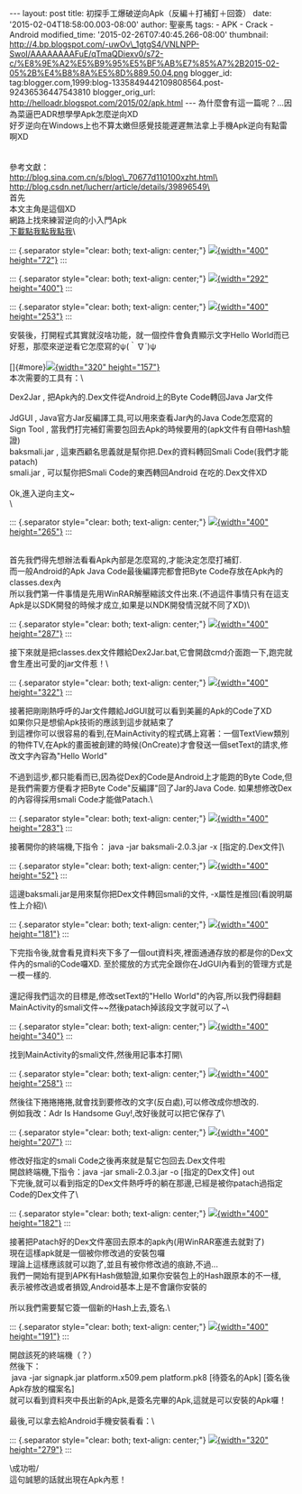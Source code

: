 \-\-- layout: post title: 初探手工爆破逆向Apk（反編＋打補釘＋回簽）
date: \'2015-02-04T18:58:00.003-08:00\' author: 聖豪馬 tags: - APK -
Crack - Android modified\_time: \'2015-02-26T07:40:45.266-08:00\'
thumbnail:
http://4.bp.blogspot.com/-uwOv\_1gtgS4/VNLNPP-SwoI/AAAAAAAAFuE/qTmaQDiexv0/s72-c/%E8%9E%A2%E5%B9%95%E5%BF%AB%E7%85%A7%2B2015-02-05%2B%E4%B8%8A%E5%8D%889.50.04.png
blogger\_id:
tag:blogger.com,1999:blog-1335849442109808564.post-92436536447543810
blogger\_orig\_url: http://helloadr.blogspot.com/2015/02/apk.html \-\--
為什麼會有這一篇呢？\...因為菜逼巴ADR想學學Apk怎麼逆向XD\
好歹逆向在Windows上也不算太嫩但感覺技能遲遲無法拿上手機Apk逆向有點雷啊XD\
\
\
參考文獻：\
http://blog.sina.com.cn/s/blog\_70677d110100xzht.html\
http://blog.csdn.net/lucherr/article/details/39896549\
\
首先\
本文主角是這個XD\
網路上找來練習逆向的小入門Apk\
[下載點我點我點我](https://drive.google.com/file/d/0B1oHoqUSsP-belhlQ3RjbWhSMmc/view?usp=sharing)\

::: {.separator style="clear: both; text-align: center;"}
[![](http://4.bp.blogspot.com/-uwOv_1gtgS4/VNLNPP-SwoI/AAAAAAAAFuE/qTmaQDiexv0/s1600/%E8%9E%A2%E5%B9%95%E5%BF%AB%E7%85%A7%2B2015-02-05%2B%E4%B8%8A%E5%8D%889.50.04.png){width="400"
height="72"}](http://4.bp.blogspot.com/-uwOv_1gtgS4/VNLNPP-SwoI/AAAAAAAAFuE/qTmaQDiexv0/s1600/%E8%9E%A2%E5%B9%95%E5%BF%AB%E7%85%A7%2B2015-02-05%2B%E4%B8%8A%E5%8D%889.50.04.png)
:::

::: {.separator style="clear: both; text-align: center;"}
[![](http://3.bp.blogspot.com/-KMH-Ogm8HG0/VNLNPMvdprI/AAAAAAAAFuU/uFk23BZ7xdo/s1600/%E8%9E%A2%E5%B9%95%E5%BF%AB%E7%85%A7%2B2015-02-05%2B%E4%B8%8A%E5%8D%889.51.37.png){width="292"
height="400"}](http://3.bp.blogspot.com/-KMH-Ogm8HG0/VNLNPMvdprI/AAAAAAAAFuU/uFk23BZ7xdo/s1600/%E8%9E%A2%E5%B9%95%E5%BF%AB%E7%85%A7%2B2015-02-05%2B%E4%B8%8A%E5%8D%889.51.37.png)
:::

::: {.separator style="clear: both; text-align: center;"}
[![](http://1.bp.blogspot.com/-RiJ87yr_NRY/VNLNZe-2RBI/AAAAAAAAFug/qBIa9WdlAfA/s1600/%E8%9E%A2%E5%B9%95%E5%BF%AB%E7%85%A7%2B2015-02-05%2B%E4%B8%8A%E5%8D%889.51.56.png){width="400"
height="253"}](http://1.bp.blogspot.com/-RiJ87yr_NRY/VNLNZe-2RBI/AAAAAAAAFug/qBIa9WdlAfA/s1600/%E8%9E%A2%E5%B9%95%E5%BF%AB%E7%85%A7%2B2015-02-05%2B%E4%B8%8A%E5%8D%889.51.56.png)
:::

安裝後，打開程式其實就沒啥功能，就一個控件會負責顯示文字Hello World而已\
好惹，那麼來逆逆看它怎麼寫的ψ(｀∇´)ψ\
\
[]{#more}[![](http://2.bp.blogspot.com/-oLo1vE_qr4s/VNLPeiA0pBI/AAAAAAAAFuo/9epPJZtUl7g/s1600/%E8%9E%A2%E5%B9%95%E5%BF%AB%E7%85%A7%2B2015-02-05%2B%E4%B8%8A%E5%8D%8810.03.23.png){width="320"
height="157"}](http://2.bp.blogspot.com/-oLo1vE_qr4s/VNLPeiA0pBI/AAAAAAAAFuo/9epPJZtUl7g/s1600/%E8%9E%A2%E5%B9%95%E5%BF%AB%E7%85%A7%2B2015-02-05%2B%E4%B8%8A%E5%8D%8810.03.23.png)\
本次需要的工具有：\

<div>

Dex2Jar , 把Apk內的.Dex文件從Android上的Byte Code轉回Java Jar文件\
\
JdGUI , Java官方Jar反編譯工具,可以用來查看Jar內的Java Code怎麼寫的\
Sign Tool ,
當我們打完補釘需要包回去Apk的時候要用的(apk文件有自帶Hash驗證)\
baksmali.jar , 這東西顧名思義就是幫你把.Dex的資料轉回Smali
Code(我們才能patach)\
smali.jar , 可以幫你把Smali Code的東西轉回Android 在吃的.Dex文件XD\
\
Ok,進入逆向主文\~\
\

::: {.separator style="clear: both; text-align: center;"}
[![](http://2.bp.blogspot.com/-S3zmHNmO2So/VNLRyGllGMI/AAAAAAAAFu0/NAqXxCb2EIE/s1600/%E8%9E%A2%E5%B9%95%E5%BF%AB%E7%85%A7%2B2015-02-05%2B%E4%B8%8A%E5%8D%8810.10.09.png){width="400"
height="265"}](http://2.bp.blogspot.com/-S3zmHNmO2So/VNLRyGllGMI/AAAAAAAAFu0/NAqXxCb2EIE/s1600/%E8%9E%A2%E5%B9%95%E5%BF%AB%E7%85%A7%2B2015-02-05%2B%E4%B8%8A%E5%8D%8810.10.09.png)
:::

\
首先我們得先想辦法看看Apk內部是怎麼寫的,才能決定怎麼打補釘.\
而一般Android的Apk Java Code最後編譯完都會把Byte
Code存放在Apk內的classes.dex內\
所以我們第一件事情是先用WinRAR解壓縮該文件出來.(不過這件事情只有在這支Apk是以SDK開發的時候才成立,如果是以NDK開發情況就不同了XD)\

::: {.separator style="clear: both; text-align: center;"}
[![](http://3.bp.blogspot.com/-LxR5DFvcJ5w/VNLSJvGoxzI/AAAAAAAAFu8/snHFaIXQYR0/s1600/%E8%9E%A2%E5%B9%95%E5%BF%AB%E7%85%A7%2B2015-02-05%2B%E4%B8%8A%E5%8D%8810.14.35.png){width="400"
height="287"}](http://3.bp.blogspot.com/-LxR5DFvcJ5w/VNLSJvGoxzI/AAAAAAAAFu8/snHFaIXQYR0/s1600/%E8%9E%A2%E5%B9%95%E5%BF%AB%E7%85%A7%2B2015-02-05%2B%E4%B8%8A%E5%8D%8810.14.35.png)
:::

接下來就是把classes.dex文件餵給Dex2Jar.bat,它會開啟cmd介面跑一下,跑完就會生產出可愛的jar文件惹！\

::: {.separator style="clear: both; text-align: center;"}
[![](http://4.bp.blogspot.com/-P9SBu8mGWqM/VNLS8auVhUI/AAAAAAAAFvE/UrEhiAo24Kk/s1600/%E8%9E%A2%E5%B9%95%E5%BF%AB%E7%85%A7%2B2015-02-05%2B%E4%B8%8A%E5%8D%8810.17.45.png){width="400"
height="322"}](http://4.bp.blogspot.com/-P9SBu8mGWqM/VNLS8auVhUI/AAAAAAAAFvE/UrEhiAo24Kk/s1600/%E8%9E%A2%E5%B9%95%E5%BF%AB%E7%85%A7%2B2015-02-05%2B%E4%B8%8A%E5%8D%8810.17.45.png)
:::

接著把剛剛熱呼呼的Jar文件餵給JdGUI就可以看到美麗的Apk的Code了XD\
如果你只是想偷Apk技術的應該到這步就結束了\
到這裡你可以很容易的看到,在MainActivity的程式碼上寫著：一個TextView類別的物件TV,在Apk的畫面被創建的時候(OnCreate)才會發送一個setText的請求,修改文字內容為\"Hello
World\"\
\
不過到這步,都只能看而已,因為從Dex的Code是Android上才能跑的Byte
Code,但是我們需要方便看才把Byte Code\"反編譯"回了Jar的Java Code.
如果想修改Dex的內容得採用smali Code才能做Patach.\

::: {.separator style="clear: both; text-align: center;"}
[![](http://1.bp.blogspot.com/-BKAWPUktljU/VNLU3GCZj4I/AAAAAAAAFvQ/31y-e_n01Iw/s1600/%E8%9E%A2%E5%B9%95%E5%BF%AB%E7%85%A7%2B2015-02-05%2B%E4%B8%8A%E5%8D%8810.26.12.png){width="400"
height="283"}](http://1.bp.blogspot.com/-BKAWPUktljU/VNLU3GCZj4I/AAAAAAAAFvQ/31y-e_n01Iw/s1600/%E8%9E%A2%E5%B9%95%E5%BF%AB%E7%85%A7%2B2015-02-05%2B%E4%B8%8A%E5%8D%8810.26.12.png)
:::

接著開你的終端機,下指令： java -jar baksmali-2.0.3.jar -x
\[指定的.Dex文件\]\

::: {.separator style="clear: both; text-align: center;"}
[![](http://2.bp.blogspot.com/-f49_fCTKoXQ/VNLVwZ3Qd0I/AAAAAAAAFvY/bnOeVCNHx4w/s1600/%E8%9E%A2%E5%B9%95%E5%BF%AB%E7%85%A7%2B2015-02-05%2B%E4%B8%8A%E5%8D%8810.30.01.png){width="400"
height="52"}](http://2.bp.blogspot.com/-f49_fCTKoXQ/VNLVwZ3Qd0I/AAAAAAAAFvY/bnOeVCNHx4w/s1600/%E8%9E%A2%E5%B9%95%E5%BF%AB%E7%85%A7%2B2015-02-05%2B%E4%B8%8A%E5%8D%8810.30.01.png)
:::

這邊baksmali.jar是用來幫你把Dex文件轉回smali的文件,
-x屬性是推回(看說明屬性上介紹)\

::: {.separator style="clear: both; text-align: center;"}
[![](http://4.bp.blogspot.com/-NeUXheLy0Qo/VNLWX_f5tEI/AAAAAAAAFvg/MWdRK5Sr138/s1600/%E8%9E%A2%E5%B9%95%E5%BF%AB%E7%85%A7%2B2015-02-05%2B%E4%B8%8A%E5%8D%8810.32.53.png){width="400"
height="181"}](http://4.bp.blogspot.com/-NeUXheLy0Qo/VNLWX_f5tEI/AAAAAAAAFvg/MWdRK5Sr138/s1600/%E8%9E%A2%E5%B9%95%E5%BF%AB%E7%85%A7%2B2015-02-05%2B%E4%B8%8A%E5%8D%8810.32.53.png)
:::

下完指令後,就會看見資料夾下多了一個out資料夾,裡面通通存放的都是你的Dex文件內的smali的Code囉XD.
至於擺放的方式完全跟你在JdGUI內看到的管理方式是一模一樣的.\
\
還記得我們這次的目標是,修改setText的\"Hello
World\"的內容,所以我們得翻翻MainActivity的smali文件\~\~然後patach掉該段文字就可以了\~\

::: {.separator style="clear: both; text-align: center;"}
[![](http://4.bp.blogspot.com/-fDCN7mg-SHs/VNLXINIAufI/AAAAAAAAFvs/Zw9xXygps-s/s1600/%E8%9E%A2%E5%B9%95%E5%BF%AB%E7%85%A7%2B2015-02-05%2B%E4%B8%8A%E5%8D%8810.35.53.png){width="400"
height="340"}](http://4.bp.blogspot.com/-fDCN7mg-SHs/VNLXINIAufI/AAAAAAAAFvs/Zw9xXygps-s/s1600/%E8%9E%A2%E5%B9%95%E5%BF%AB%E7%85%A7%2B2015-02-05%2B%E4%B8%8A%E5%8D%8810.35.53.png)
:::

找到MainActivity的smali文件,然後用記事本打開\

::: {.separator style="clear: both; text-align: center;"}
[![](http://1.bp.blogspot.com/-WixtUCD0aBM/VNLXZQViCAI/AAAAAAAAFv0/fI_7__cUeWo/s1600/%E8%9E%A2%E5%B9%95%E5%BF%AB%E7%85%A7%2B2015-02-05%2B%E4%B8%8A%E5%8D%8810.37.01.png){width="400"
height="258"}](http://1.bp.blogspot.com/-WixtUCD0aBM/VNLXZQViCAI/AAAAAAAAFv0/fI_7__cUeWo/s1600/%E8%9E%A2%E5%B9%95%E5%BF%AB%E7%85%A7%2B2015-02-05%2B%E4%B8%8A%E5%8D%8810.37.01.png)
:::

然後往下捲捲捲捲,就會找到要修改的文字(反白處),可以修改成你想改的.\
例如我改：Adr Is Handsome Guy!,改好後就可以把它保存了\

::: {.separator style="clear: both; text-align: center;"}
[![](http://4.bp.blogspot.com/-zycDOgEW1vc/VNLYWez1H-I/AAAAAAAAFwA/vlZ-L_4PGto/s1600/%E8%9E%A2%E5%B9%95%E5%BF%AB%E7%85%A7%2B2015-02-05%2B%E4%B8%8A%E5%8D%8810.41.01.png){width="400"
height="207"}](http://4.bp.blogspot.com/-zycDOgEW1vc/VNLYWez1H-I/AAAAAAAAFwA/vlZ-L_4PGto/s1600/%E8%9E%A2%E5%B9%95%E5%BF%AB%E7%85%A7%2B2015-02-05%2B%E4%B8%8A%E5%8D%8810.41.01.png)
:::

修改好指定的smali Code之後再來就是幫它包回去.Dex文件啦\
開啟終端機,下指令：java -jar smali-2.0.3.jar -o \[指定的Dex文件\] out\
下完後,就可以看到指定的Dex文件熱呼呼的躺在那邊,已經是被你patach過指定Code的Dex文件了\

::: {.separator style="clear: both; text-align: center;"}
[![](http://3.bp.blogspot.com/-FpSsqWke90A/VNLZVIxOAdI/AAAAAAAAFwI/UlEGofB4wHs/s1600/%E8%9E%A2%E5%B9%95%E5%BF%AB%E7%85%A7%2B2015-02-05%2B%E4%B8%8A%E5%8D%8810.44.49.png){width="400"
height="182"}](http://3.bp.blogspot.com/-FpSsqWke90A/VNLZVIxOAdI/AAAAAAAAFwI/UlEGofB4wHs/s1600/%E8%9E%A2%E5%B9%95%E5%BF%AB%E7%85%A7%2B2015-02-05%2B%E4%B8%8A%E5%8D%8810.44.49.png)
:::

接著把Patach好的Dex文件塞回去原本的apk內(用WinRAR塞進去就對了)\
現在這樣apk就是一個被你修改過的安裝包囉\
理論上這樣應該就可以跑了,並且有被你修改過的痕跡,不過\...\
我們一開始有提到APK有Hash做驗證,如果你安裝包上的Hash跟原本的不一樣,\
表示被修改過或者損毀,Android基本上是不會讓你安裝的\
\
所以我們需要幫它簽一個新的Hash上去,簽名.\

::: {.separator style="clear: both; text-align: center;"}
[![](http://2.bp.blogspot.com/-O7fCR3Wb60M/VNLaiTeZjII/AAAAAAAAFwQ/3knpsX3gvaA/s1600/%E8%9E%A2%E5%B9%95%E5%BF%AB%E7%85%A7%2B2015-02-05%2B%E4%B8%8A%E5%8D%8810.50.21.png){width="400"
height="191"}](http://2.bp.blogspot.com/-O7fCR3Wb60M/VNLaiTeZjII/AAAAAAAAFwQ/3knpsX3gvaA/s1600/%E8%9E%A2%E5%B9%95%E5%BF%AB%E7%85%A7%2B2015-02-05%2B%E4%B8%8A%E5%8D%8810.50.21.png)
:::

開啟該死的終端機（？）\
然後下：\
 java -jar signapk.jar platform.x509.pem platform.pk8 \[待簽名的Apk\]
\[簽名後Apk存放的檔案名\]\
就可以看到資料夾中長出新的Apk,是簽名完畢的Apk,這就是可以安裝的Apk囉！\
\
最後,可以拿去給Android手機安裝看看：\

::: {.separator style="clear: both; text-align: center;"}
[![](http://2.bp.blogspot.com/-GORyrzoZfAs/VNLb8poepMI/AAAAAAAAFwc/Y7w2_92SZEA/s1600/%E8%9E%A2%E5%B9%95%E5%BF%AB%E7%85%A7%2B2015-02-05%2B%E4%B8%8A%E5%8D%8810.56.18.png){width="320"
height="279"}](http://2.bp.blogspot.com/-GORyrzoZfAs/VNLb8poepMI/AAAAAAAAFwc/Y7w2_92SZEA/s1600/%E8%9E%A2%E5%B9%95%E5%BF%AB%E7%85%A7%2B2015-02-05%2B%E4%B8%8A%E5%8D%8810.56.18.png)
:::

\\成功啦/\
這句誠懇的話就出現在Apk內惹！

</div>
